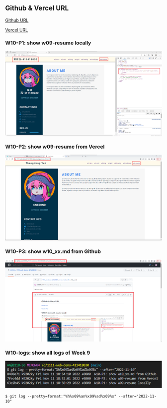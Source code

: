 ## Github & Vercel URL

[Github URL](https://github.com/k9202ky/1111-web-demo-411418030)

[Vercel URL](https://1111-web-demo-id-kd9e.vercel.app/)

### W10-P1: show w09-resume locally

![](w10-p1.png)

### W10-P2: show w09-resume from Vercel

![](w10-p2.png)

### W10-P3: show w10_xx.md from Github

![](w10-p3.png)

### W10-logs: show all logs of Week 9

![](w10-logs.png)

```
$ git log --pretty=format:"%h%x09%an%x09%ad%x09%s" --after="2022-11-10"

```
